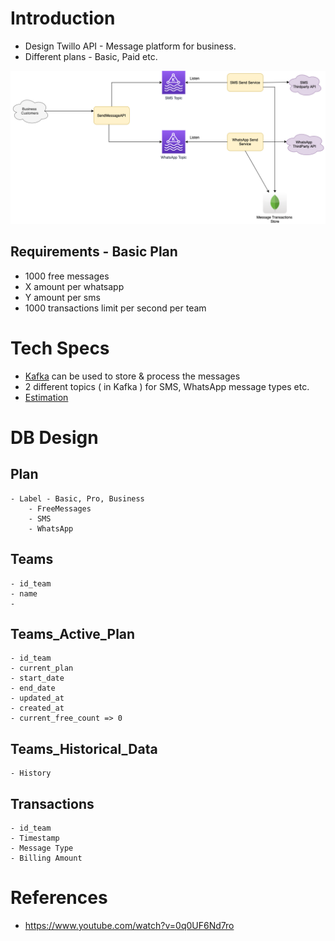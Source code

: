 
# Introduction
- Design Twillo API - Message platform for business.
- Different plans - Basic, Paid etc.

<img title="TwilloAPIDesign" alt="Alt text" src="TwilloAPIDesign.drawio.png">

## Requirements - Basic Plan
- 1000 free messages
- X amount per whatsapp
- Y amount per sms
- 1000 transactions limit per second per team

# Tech Specs
- [Kafka](../../1_HLDDesignComponents/MessageBrokers) can be used to store & process the messages
- 2 different topics ( in Kafka ) for SMS, WhatsApp message types etc.
- [Estimation](../../1_HLDDesignComponents/MessageBrokers)

# DB Design
## Plan
    - Label - Basic, Pro, Business
        - FreeMessages
        - SMS
        - WhatsApp
## Teams
    - id_team
    - name
    - 
## Teams_Active_Plan
    - id_team
    - current_plan
    - start_date
    - end_date
    - updated_at
    - created_at
    - current_free_count => 0
## Teams_Historical_Data
    - History
## Transactions
    - id_team
    - Timestamp
    - Message Type
    - Billing Amount
    
# References
- https://www.youtube.com/watch?v=0q0UF6Nd7ro

